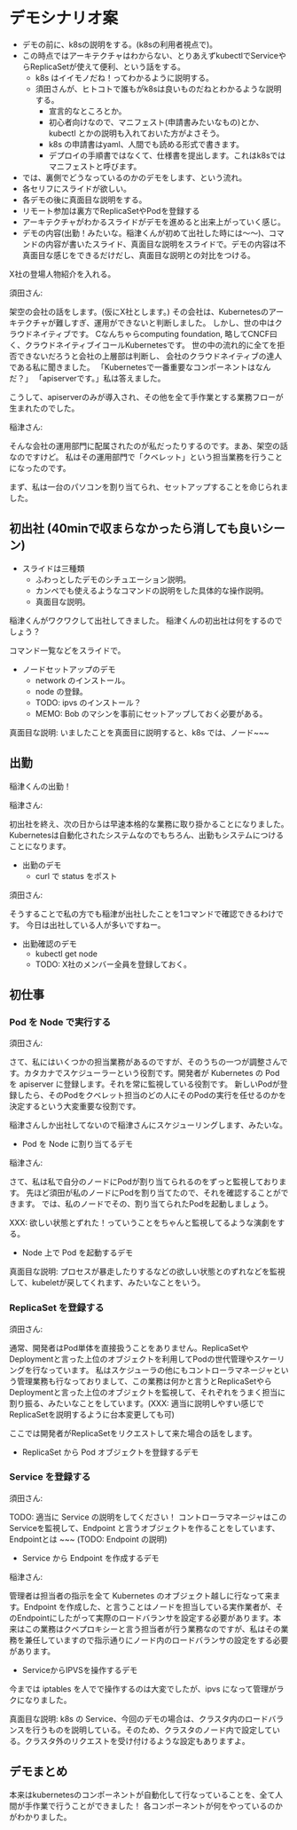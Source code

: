 # デモシナリオ案

- デモの前に、k8sの説明をする。(k8sの利用者視点で)。
- この時点ではアーキテクチャはわからない、とりあえずkubectlでServiceやらReplicaSetが使えて便利、という話をする。
    - k8s はイイモノだね！ってわかるように説明する。
    - 須田さんが、ヒトコトで誰もがk8sは良いものだねとわかるような説明する。
        - 宣言的なところとか。
        - 初心者向けなので、マニフェスト(申請書みたいなもの)とか、kubectl とかの説明も入れておいた方がよさそう。
        - k8s の申請書はyaml、人間でも読める形式で書きます。
        - デプロイの手順書ではなくて、仕様書を提出します。これはk8sではマニフェストと呼びます。
- では、裏側でどうなっているのかのデモをします、という流れ。
- 各セリフにスライドが欲しい。
- 各デモの後に真面目な説明をする。
- リモート参加は裏方でReplicaSetやPodを登録する
- アーキテクチャがわかるスライドがデモを進めると出来上がっていく感じ。
- デモの内容(出勤！みたいな。稲津くんが初めて出社した時には〜〜)、コマンドの内容が書いたスライド、真面目な説明をスライドで。デモの内容は不真面目な感じをできるだけだし、真面目な説明との対比をつける。

X社の登場人物紹介を入れる。

須田さん:

架空の会社の話をします。(仮にX社とします。)
その会社は、Kubernetesのアーキテクチャが難しすぎ、運用ができないと判断しました。
しかし、世の中はクラウドネイティブです。
Cなんちゃらcomputing foundation, 略してCNCF曰く、クラウドネイティブイコールKubernetesです。
世の中の流れ的に全てを拒否できないだろうと会社の上層部は判断し、
会社のクラウドネイティブの達人である私に聞きました。
「Kubernetesで一番重要なコンポーネントはなんだ？」
「apiserverです。」私は答えました。

こうして、apiserverのみが導入され、その他を全て手作業とする業務フローが生まれたのでした。

稲津さん:

そんな会社の運用部門に配属されたのが私だったりするのです。まあ、架空の話なのですけど。
私はその運用部門で「クベレット」という担当業務を行うことになったのです。

まず、私は一台のパソコンを割り当てられ、セットアップすることを命じられました。

## 初出社 (40minで収まらなかったら消しても良いシーン)

- スライドは三種類
    - ふわっとしたデモのシチュエーション説明。
    - カンペでも使えるようなコマンドの説明をした具体的な操作説明。
    - 真面目な説明。

稲津くんがワクワクして出社してきました。
稲津くんの初出社は何をするのでしょう？

コマンド一覧などをスライドで。

- ノードセットアップのデモ
    - network のインストール。
    - node の登録。
    - TODO: ipvs のインストール？
    - MEMO: Bob のマシンを事前にセットアップしておく必要がある。

真面目な説明: いましたことを真面目に説明すると、k8s では、ノード~~~

## 出勤

稲津くんの出勤！

稲津さん:

初出社を終え、次の日からは早速本格的な業務に取り掛かることになりました。
Kubernetesは自動化されたシステムなのでもちろん、出勤もシステムにつけることになります。

- 出勤のデモ
    - curl で status をポスト

須田さん:

そうすることで私の方でも稲津が出社したことを1コマンドで確認できるわけです。
今日は出社している人が多いですねー。

- 出勤確認のデモ
    - kubectl get node
    - TODO: X社のメンバー全員を登録しておく。

## 初仕事

### Pod を Node で実行する

須田さん:

さて、私にはいくつかの担当業務があるのですが、そのうちの一つが調整さんです。カタカナでスケジューラーという役割です。開発者が Kubernetes の Pod を apiserver に登録します。それを常に監視している役割です。
新しいPodが登録したら、そのPodをクベレット担当のどの人にそのPodの実行を任せるのかを決定するという大変重要な役割です。

稲津さんしか出社してないので稲津さんにスケジューリングします、みたいな。

- Pod を Node に割り当てるデモ

稲津さん:

さて、私は私で自分のノードにPodが割り当てられるのをずっと監視しております。
先ほど須田が私のノードにPodを割り当てたので、それを確認することができます。
では、私のノードでその、割り当てられたPodを起動しましょう。

XXX: 欲しい状態とずれた！っていうことをちゃんと監視してるような演劇をする。

- Node 上で Pod を起動するデモ

真面目な説明: プロセスが暴走したりするなどの欲しい状態とのずれなどを監視して、kubeletが戻してくれます、みたいなことをいう。

### ReplicaSet を登録する

須田さん:

通常、開発者はPod単体を直接扱うことをありません。ReplicaSetやDeploymentと言った上位のオブジェクトを利用してPodの世代管理やスケーリングを行なっています。
私はスケジューラの他にもコントローラマネージャという管理業務も行なっておりまして、この業務は何かと言うとReplicaSetやらDeploymentと言った上位のオブジェクトを監視して、それぞれをうまく担当に割り振る、みたいなことをしています。(XXX: 適当に説明しやすい感じでReplicaSetを説明するように台本変更しても可)

ここでは開発者がReplicaSetをリクエストして来た場合の話をします。

- ReplicaSet から Pod オブジェクトを登録するデモ

### Service を登録する

須田さん:

TODO: 適当に Service の説明をしてください！
コントローラマネージャはこのServiceを監視して、Endpoint と言うオブジェクトを作ることをしています、Endpointとは ~~~ (TODO: Endpoint の説明)

- Service から Endpoint を作成するデモ

稲津さん:

管理者は担当者の指示を全て Kubernetes のオブジェクト越しに行なって来ます。Endpoint を作成した、と言うことはノードを担当している実作業者が、そのEndpointにしたがって実際のロードバランサを設定する必要があります。本来はこの業務はクベプロキシーと言う担当者が行う業務なのですが、私はその業務を兼任していますので指示通りにノード内のロードバランサの設定をする必要があります。

- ServiceからIPVSを操作するデモ

今までは iptables を人でで操作するのは大変でしたが、ipvs になって管理がラクになりました。

真面目な説明: k8s の Service、今回のデモの場合は、クラスタ内のロードバランスを行うものを説明している。そのため、クラスタのノード内で設定している。クラスタ外のリクエストを受け付けるような設定もありますよ。

## デモまとめ

本来はkubernetesのコンポーネントが自動化して行なっていることを、全て人間が手作業で行うことができました！
各コンポーネントが何をやっているのかがわかりました。
